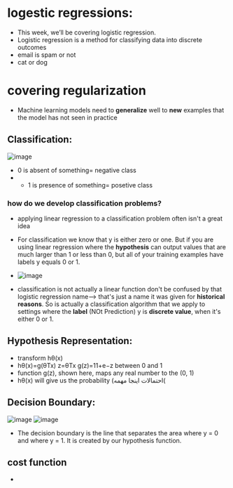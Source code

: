 # logestic regressions:
- This week, we’ll be covering logistic regression.
- Logistic regression is a method for classifying data into discrete outcomes
- email is spam or not
- cat or dog
# covering regularization
- Machine learning models need to **generalize** well to **new** examples that the model has not seen in practice

## Classification:
![image](https://user-images.githubusercontent.com/44142415/117564668-6f287b00-b0c2-11eb-8388-75083290c203.png)
- 0 is absent of something= negative class
- - 1 is presence of something= posetive class
### how do we develop classification problems?
- applying linear regression to a classification problem often isn't a great idea
- For classification we know that y is either zero or one. But if you are using linear regression where the **hypothesis** 
can output values that are much larger than 1 or less than 0,
but all of your training examples have labels y equals 0 or 1. 

- ![image](https://user-images.githubusercontent.com/44142415/117565422-5e7a0400-b0c6-11eb-8926-0c953fc71b7d.png)
- classification is not actually a linear function don't be confused by that logistic regression name--> that's just a name it was given for **historical reasons**.
So is actually a classification
algorithm that we apply to settings where the **label** (NOt Prediction) y is **discrete value**,
when it's either 0 or 1.

## Hypothesis Representation:
- transform hθ(x)
- hθ(x)=g(θTx)    z=θTx   g(z)=11+e−z  between 0 and 1
-  function g(z), shown here, maps any real number to the (0, 1)
- hθ​(x) will give us the probability (احتمالات اینجا مهمه(


## Decision Boundary:
![image](https://user-images.githubusercontent.com/44142415/117577178-efb89d00-b0fd-11eb-9926-cc9dba1519ff.png)
![image](https://user-images.githubusercontent.com/44142415/117577192-019a4000-b0fe-11eb-89c0-d0e8002527bf.png)

- The decision boundary is the line that separates the area where y = 0 and where y = 1. It is created by our hypothesis function.

## cost function
- 

